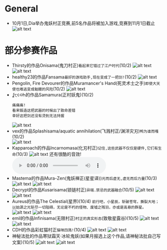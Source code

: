 # General
- 10月1日,Dia举办鬼妖村正竞赛,前5名作品将被加入游戏,竞赛到11月1日截止
  ![alt text](image_contestPost.png)

# 部分参赛作品
- Thirsty的作品Onisama(鬼刀村正)`看起来它错过了江户时代`(10/2)
  ![alt text](OnisamaPreview.gif)
  ![alt text](image_onisama.png)
- healthy23的作品Fansama`最好的游戏助手,现在变成了一把剑!`(10/2)
  ![alt text](image_fansama.png)
- Pengolin, Fire Devourer的作品Muramancer's Hand(死灵术士之手)`即使大天使也难逃变成骷髅的风险`(10/2)
  ![alt text](Murasama_Contest_Pengolin_showcase.gif)
- ʆ੮૯૦Һ的作品Samamura(正村妖鬼)(10/2)
  ```
  痛痛痛!
  看来锻造这把武器的时候出了致命差错
  幸好这把剑还没有烫到无法持握
  ```
  ![alt text](Samamura.gif)
- vex的作品Splashisama/aquatic annihilation(飞溅村正/渊洋灾刃)`鸭为谁而嘎`(10/2)  
  ![alt text](oceanic_annihilation.gif)
- Kapparoach的作品Incarnomasa(化刃村正)`记住,这些武器不仅仅是硬件,它们有生命`(10/3)
  ![alt text](image_incarnomasa.png)
  还有很酷的音效!<audio controls src="IncarnomasaSounds.wav"></audio>
- Mastema的作品Mura-Zen(鬼妖禅正(星星译))`光而后虚无,虚无而后力量`(10/3)
  ![alt text](Mastema-showcase-export.webp)
  ![alt text](Mastema-Murasama_Contestea.gif)
- Decrypt的作品Kusarisama(锁链村正)`异端.禁忌的武器融合`(10/5)
  ![alt text](Decrypt-Murasama_Contest_previw.gif)
  ![alt text](Decrypt-Murasama_swcs.gif)
- Aureus的作品The Celestial(星界)(10/4)
  `前行吧，小星辰，斩破苍穹，撕裂大地；以始源之光斩尽一切阻碍，无论是不朽的怪物、废墟之残羽，亦或是高悬的群星。`
  ![alt text](Aureus-Untitled8_20241004010456.webp)
  ![alt text](Aureus-ContestSword.gif)
- emil的作品Infinisama(无限村正)`村正的真实形态`(致敬星露谷)(10/5)
  ![alt text](emil-infinisama.webp)
  ![alt text](emil-infinisama.gif)
- CDH的作品彩虹猫村正`猫咪四溅!`(10/4)
  ![alt text](CDH-Rainbow_Cat_Murasama.gif)
  ![alt text](CDH-Rainbow_Cat_Murasama.webp)
- 神秘法批的作品寒狱霜天·冰轮鬼妖(如果月报选上这个作品,请神秘法批自己写文案)(10/5)
  ![alt text](Frozen_Naraka_HyourinSama_show_1.webp)
  ![alt text](Frozen_Naraka_HyourinSama2.gif)